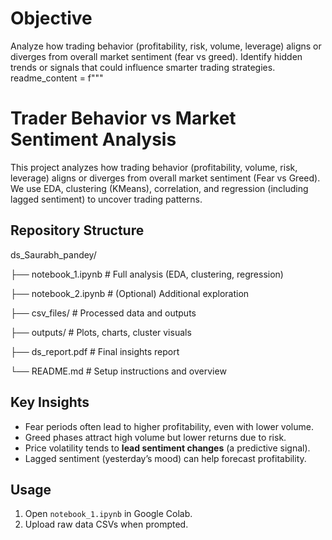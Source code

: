# Objective
Analyze how trading behavior (profitability, risk, volume, leverage) aligns or diverges from overall market sentiment (fear vs greed). Identify hidden trends or signals that could influence smarter trading strategies.
readme_content = f"""
# Trader Behavior vs Market Sentiment Analysis

This project analyzes how trading behavior (profitability, volume, risk, leverage) aligns or diverges from overall market sentiment (Fear vs Greed). 
We use EDA, clustering (KMeans), correlation, and regression (including lagged sentiment) to uncover trading patterns.

## Repository Structure

ds_Saurabh_pandey/

├── notebook_1.ipynb # Full analysis (EDA, clustering, regression)

├── notebook_2.ipynb # (Optional) Additional exploration

├── csv_files/ # Processed data and outputs

├── outputs/ # Plots, charts, cluster visuals

├── ds_report.pdf # Final insights report

└── README.md # Setup instructions and overview

## Key Insights
- Fear periods often lead to higher profitability, even with lower volume.
- Greed phases attract high volume but lower returns due to risk.
- Price volatility tends to **lead sentiment changes** (a predictive signal).
- Lagged sentiment (yesterday’s mood) can help forecast profitability.

## Usage
1. Open `notebook_1.ipynb` in Google Colab.
2. Upload raw data CSVs when prompted.
